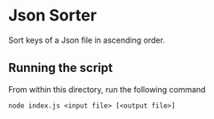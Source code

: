 # Json Sorter

Sort keys of a Json file in ascending order.

## Running the script

From within this directory, run the following command

```
node index.js <input file> [<output file>]
```

